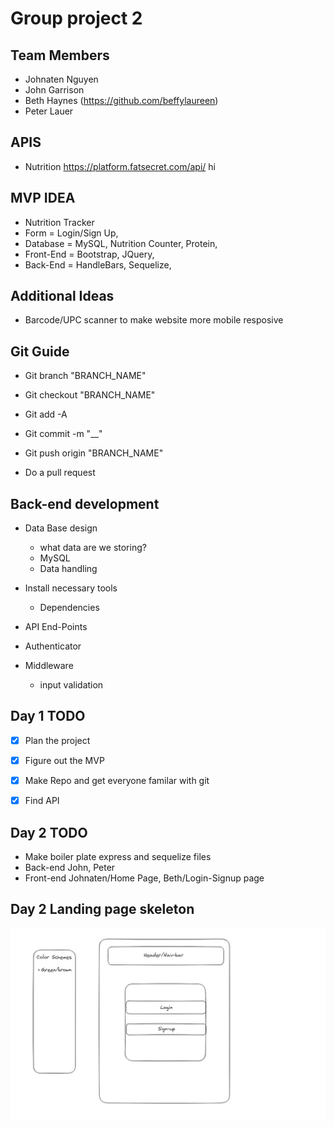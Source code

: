 # Group project 2

## Team Members
- Johnaten Nguyen
- John Garrison
- Beth Haynes (https://github.com/beffylaureen)
- Peter Lauer


## APIS
- Nutrition https://platform.fatsecret.com/api/
hi

## MVP IDEA
- Nutrition Tracker
- Form = Login/Sign Up,
- Database = MySQL,  Nutrition Counter, Protein,
- Front-End = Bootstrap, JQuery, 
- Back-End = HandleBars, Sequelize, 


## Additional Ideas

- Barcode/UPC scanner to make website more mobile resposive

## Git Guide
- Git branch "BRANCH_NAME"

- Git checkout "BRANCH_NAME"

- Git add -A

- Git commit -m "__"

- Git push origin "BRANCH_NAME" 

- Do a pull request

## Back-end development 

- Data Base design
  - what data are we storing?
  - MySQL
  - Data handling

- Install necessary tools
  - Dependencies

- API End-Points

- Authenticator

- Middleware 
  - input validation



## Day 1 TODO
- [X] Plan the project 
- [X] Figure out the MVP 
- [X] Make Repo and get everyone familar with git 
- [X] Find API 


## Day 2 TODO 
- Make boiler plate express and sequelize files 
- Back-end John, Peter
- Front-end Johnaten/Home Page, Beth/Login-Signup page


## Day 2 Landing page skeleton
![Alt text](image.png)